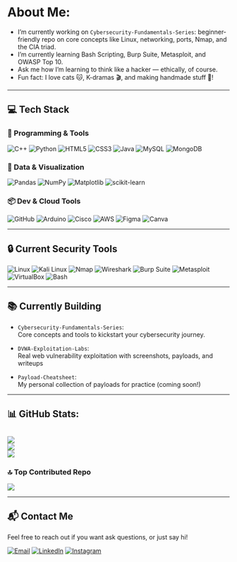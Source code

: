 # About Me:
- I’m currently working on `Cybersecurity-Fundamentals-Series`: beginner-friendly repo on core concepts like Linux, networking, ports, Nmap, and the CIA triad.
- I’m currently learning Bash Scripting, Burp Suite, Metasploit, and OWASP Top 10.
- Ask me how I’m learning to think like a hacker — ethically, of course.
- Fun fact: I love cats 🐱, K-dramas 🎬, and making handmade stuff 🎨!
---

## 💻 Tech Stack

### 🚀 Programming & Tools
![C++](https://img.shields.io/badge/c++-%2300599C.svg?style=for-the-badge&logo=c%2B%2B&logoColor=white) 
![Python](https://img.shields.io/badge/python-3670A0?style=for-the-badge&logo=python&logoColor=ffdd54) 
![HTML5](https://img.shields.io/badge/html5-%23E34F26.svg?style=for-the-badge&logo=html5&logoColor=white) 
![CSS3](https://img.shields.io/badge/css3-%231572B6.svg?style=for-the-badge&logo=css3&logoColor=white) 
![Java](https://img.shields.io/badge/java-%23ED8B00.svg?style=for-the-badge&logo=openjdk&logoColor=white) 
![MySQL](https://img.shields.io/badge/mysql-4479A1.svg?style=for-the-badge&logo=mysql&logoColor=white) 
![MongoDB](https://img.shields.io/badge/MongoDB-%234ea94b.svg?style=for-the-badge&logo=mongodb&logoColor=white)

### 🧠 Data & Visualization
![Pandas](https://img.shields.io/badge/pandas-%23150458.svg?style=for-the-badge&logo=pandas&logoColor=white) 
![NumPy](https://img.shields.io/badge/numpy-%23013243.svg?style=for-the-badge&logo=numpy&logoColor=white) 
![Matplotlib](https://img.shields.io/badge/Matplotlib-%23ffffff.svg?style=for-the-badge&logo=Matplotlib&logoColor=black) 
![scikit-learn](https://img.shields.io/badge/scikit--learn-%23F7931E.svg?style=for-the-badge&logo=scikit-learn&logoColor=white)

### 📦 Dev & Cloud Tools
![GitHub](https://img.shields.io/badge/github-%23121011.svg?style=for-the-badge&logo=github&logoColor=white) 
![Arduino](https://img.shields.io/badge/-Arduino-00979D?style=for-the-badge&logo=Arduino&logoColor=white) 
![Cisco](https://img.shields.io/badge/cisco-%23049fd9.svg?style=for-the-badge&logo=cisco&logoColor=black) 
![AWS](https://img.shields.io/badge/AWS-%23FF9900.svg?style=for-the-badge&logo=amazon-aws&logoColor=white) 
![Figma](https://img.shields.io/badge/figma-%23F24E1E.svg?style=for-the-badge&logo=figma&logoColor=white) 
![Canva](https://img.shields.io/badge/Canva-%2300C4CC.svg?style=for-the-badge&logo=Canva&logoColor=white) 

---

## 🔒 Current Security Tools

![Linux](https://img.shields.io/badge/Linux-%232bbc8a.svg?style=for-the-badge&logo=linux&logoColor=white)
![Kali Linux](https://img.shields.io/badge/Kali_Linux-%230075a8.svg?style=for-the-badge&logo=kalilinux&logoColor=white)
![Nmap](https://img.shields.io/badge/Nmap-%2300599C.svg?style=for-the-badge)
![Wireshark](https://img.shields.io/badge/Wireshark-%23196FAA.svg?style=for-the-badge&logo=wireshark&logoColor=white)
![Burp Suite](https://img.shields.io/badge/Burp_Suite-%23FF6600.svg?style=for-the-badge)
![Metasploit](https://img.shields.io/badge/Metasploit-%23E91E63.svg?style=for-the-badge)
![VirtualBox](https://img.shields.io/badge/VirtualBox-%23007FAD.svg?style=for-the-badge&logo=virtualbox&logoColor=white)
![Bash](https://img.shields.io/badge/Bash-%234EAA25.svg?style=for-the-badge&logo=gnubash&logoColor=white)


---

## 📚 Currently Building

- `Cybersecurity-Fundamentals-Series`:  
  Core concepts and tools to kickstart your cybersecurity journey.

- `DVWA-Exploitation-Labs`:  
  Real web vulnerability exploitation with screenshots, payloads, and writeups

- `Payload-Cheatsheet`:  
  My personal collection of payloads for practice (coming soon!)

---
## 📊 GitHub Stats:
![](https://github-readme-stats.vercel.app/api?username=sakshichandekar&theme=catppuccin_mocha&hide_border=false&include_all_commits=true&count_private=true)<br/>
![](https://nirzak-streak-stats.vercel.app/?user=sakshichandekar&theme=catppuccin_mocha&hide_border=false)<br/>
![](https://github-readme-stats.vercel.app/api/top-langs/?username=sakshichandekar&theme=catppuccin_mocha&hide_border=false&include_all_commits=true&count_private=true&layout=compact)
---
### 🔝 Top Contributed Repo
![](https://github-contributor-stats.vercel.app/api?username=sakshichandekar&limit=5&theme=catppuccin_mocha&combine_all_yearly_contributions=true)

---
## 📬 Contact Me

Feel free to reach out if you want ask questions, or just say hi!

[![Email](https://img.shields.io/badge/Email-D14836?style=for-the-badge&logo=gmail&logoColor=white)](mailto:sakshichandekar24@gmail.com)
[![LinkedIn](https://img.shields.io/badge/LinkedIn-0077B5?style=for-the-badge&logo=linkedin&logoColor=white)](https://www.linkedin.com/in/sakshi-chandekar-884262330)
[![Instagram](https://img.shields.io/badge/Instagram-E4405F?style=for-the-badge&logo=instagram&logoColor=white)](https://instagram.com/_sakshi4747_)


<!-- Proudly created with GPRM ( https://gprm.itsvg.in ) -->

